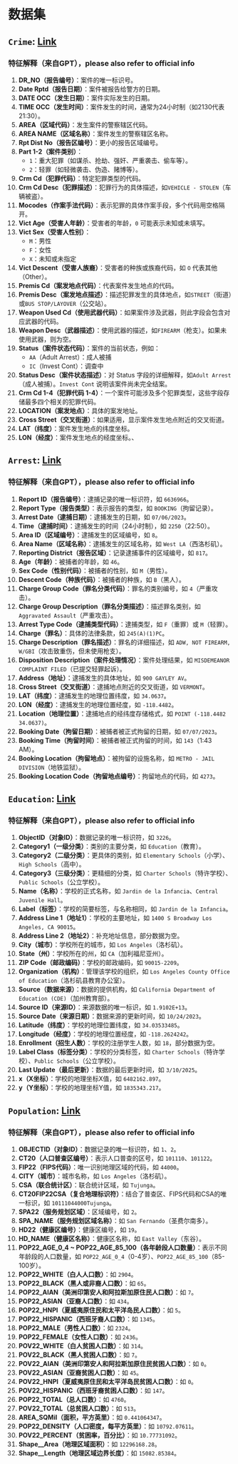 # 数据集
## `Crime`: [Link](https://catalog.data.gov/dataset/crime-data-from-2020-to-present)
### 特征解释（来自GPT），please also refer to official info
1. **DR_NO（报告编号）**：案件的唯一标识号。  
2. **Date Rptd（报告日期）**：案件被报告给警方的日期。  
3. **DATE OCC（发生日期）**：案件实际发生的日期。  
4. **TIME OCC（发生时间）**：案件发生的时间，通常为24小时制（如2130代表21:30）。  
5. **AREA（区域代码）**：发生案件的警察辖区代码。  
6. **AREA NAME（区域名称）**：案件发生的警察辖区名称。  
7. **Rpt Dist No（报告区编号）**：更小的报告区域编号。  
8. **Part 1-2（案件类别）**：  
   - `1`：重大犯罪（如谋杀、抢劫、强奸、严重袭击、偷车等）。  
   - `2`：轻罪（如轻微袭击、伪造、赌博等）。  
9. **Crm Cd（犯罪代码）**：特定犯罪类型的代码。  
10. **Crm Cd Desc（犯罪描述）**：犯罪行为的具体描述，如`VEHICLE - STOLEN`（车辆被盗）。  
11. **Mocodes（作案手法代码）**：表示犯罪的具体作案手段，多个代码用空格隔开。  
12. **Vict Age（受害人年龄）**：受害者的年龄，`0` 可能表示未知或未填写。  
13. **Vict Sex（受害人性别）**：  
    - `M`：男性  
    - `F`：女性  
    - `X`：未知或未指定  
14. **Vict Descent（受害人族裔）**：受害者的种族或族裔代码，如 `O` 代表其他（Other）。  
15. **Premis Cd（案发地点代码）**：代表案件发生地点的代码。  
16. **Premis Desc（案发地点描述）**：描述犯罪发生的具体地点，如`STREET`（街道）或`BUS STOP/LAYOVER`（公交站）。  
17. **Weapon Used Cd（使用武器代码）**：如果案件涉及武器，则此字段会包含对应武器的代码。  
18. **Weapon Desc（武器描述）**：使用武器的描述，如`FIREARM`（枪支）。如果未使用武器，则为空。  
19. **Status（案件状态代码）**：案件的当前状态，例如：  
    - `AA`（Adult Arrest）：成人被捕  
    - `IC`（Invest Cont）：调查中  
20. **Status Desc（案件状态描述）**：对 Status 字段的详细解释，如`Adult Arrest`（成人被捕）。`Invest Cont` 说明该案件尚未完全结案。
21. **Crm Cd 1-4（犯罪代码 1-4）**：一个案件可能涉及多个犯罪类型，这些字段存储最多四个相关的犯罪代码。  
22. **LOCATION（案发地点）**：具体的案发地址。  
23. **Cross Street（交叉街道）**：如果适用，显示案件发生地点附近的交叉街道。  
24. **LAT（纬度）**：案件发生地点的纬度坐标。  
25. **LON（经度）**：案件发生地点的经度坐标。、

## `Arrest`: [Link](https://catalog.data.gov/dataset/arrest-data-from-2020-to-present)
### 特征解释（来自GPT），please also refer to official info
1. **Report ID（报告编号）**：逮捕记录的唯一标识符，如 `6636966`。  
2. **Report Type（报告类型）**：表示报告的类型，如 `BOOKING`（拘留记录）。  
3. **Arrest Date（逮捕日期）**：逮捕发生的日期，如 `07/06/2023`。  
4. **Time（逮捕时间）**：逮捕发生的时间（24小时制），如 `2250`（22:50）。  
5. **Area ID（区域编号）**：逮捕发生的区域编号，如 `8`。  
6. **Area Name（区域名称）**：逮捕发生的区域名称，如 `West LA`（西洛杉矶）。  
7. **Reporting District（报告区域）**：记录逮捕事件的区域编号，如 `817`。  
8. **Age（年龄）**：被捕者的年龄，如 `46`。  
9. **Sex Code（性别代码）**：被捕者的性别，如 `M`（男性）。  
10. **Descent Code（种族代码）**：被捕者的种族，如 `B`（黑人）。  
11. **Charge Group Code（罪名分类代码）**：罪名的类别编号，如 `4`（严重攻击）。  
12. **Charge Group Description（罪名分类描述）**：描述罪名类别，如 `Aggravated Assault`（严重攻击）。  
13. **Arrest Type Code（逮捕类型代码）**：逮捕类型，如 `F`（重罪）或 `M`（轻罪）。  
14. **Charge（罪名）**：具体的法律条款，如 `245(A)(1)PC`。  
15. **Charge Description（罪名描述）**：罪名的详细描述，如 `ADW, NOT FIREARM, W/GBI`（攻击致重伤，但未使用枪支）。  
16. **Disposition Description（案件处理情况）**：案件处理结果，如 `MISDEMEANOR COMPLAINT FILED`（已提交轻罪起诉）。  
17. **Address（地址）**：逮捕发生的具体地址，如 `900 GAYLEY AV`。  
18. **Cross Street（交叉街道）**：逮捕地点附近的交叉街道，如 `VERMONT`。  
19. **LAT（纬度）**：逮捕发生的地理位置纬度，如 `34.0637`。  
20. **LON（经度）**：逮捕发生的地理位置经度，如 `-118.4482`。  
21. **Location（地理位置）**：逮捕地点的经纬度存储格式，如 `POINT (-118.4482 34.0637)`。  
22. **Booking Date（拘留日期）**：被捕者被正式拘留的日期，如 `07/07/2023`。  
23. **Booking Time（拘留时间）**：被捕者被正式拘留的时间，如 `143`（1:43 AM）。  
24. **Booking Location（拘留地点）**：被拘留的设施名称，如 `METRO - JAIL DIVISION`（地铁监狱）。  
25. **Booking Location Code（拘留地点编号）**：拘留地点的代码，如 `4273`。  


## `Education`: [Link](https://data-lahub.opendata.arcgis.com/datasets/lahub::lausd-school-site-locations/explore?location=33.975119%2C-118.230878%2C11.45)
### 特征解释（来自GPT），please also refer to official info
1. **ObjectID（对象ID）**：数据记录的唯一标识符，如 `3226`。  
2. **Category1（一级分类）**：类别的主要分类，如 `Education`（教育）。  
3. **Category2（二级分类）**：更具体的类别，如 `Elementary Schools`（小学）、`High Schools`（高中）。  
4. **Category3（三级分类）**：更精细的分类，如 `Charter Schools`（特许学校）、`Public Schools`（公立学校）。  
5. **Name（名称）**：学校的正式名称，如 `Jardin de la Infancia`、`Central Juvenile Hall`。  
6. **Label（标签）**：学校的简要标签，与名称相同，如 `Jardin de la Infancia`。  
7. **Address Line 1（地址1）**：学校的主要地址，如 `1400 S Broadway Los Angeles, CA 90015`。  
8. **Address Line 2（地址2）**：补充地址信息，部分数据为空。  
9. **City（城市）**：学校所在的城市，如 `Los Angeles`（洛杉矶）。  
10. **State（州）**：学校所在的州，如 `CA`（加利福尼亚州）。  
11. **ZIP Code（邮政编码）**：学校的邮政编码，如 `90015-2209`。  
12. **Organization（机构）**：管理该学校的组织，如 `Los Angeles County Office of Education`（洛杉矶县教育办公室）。  
13. **Source（数据来源）**：数据的提供机构，如 `California Department of Education (CDE)`（加州教育部）。  
14. **Source ID（来源ID）**：来源数据的唯一标识，如 `1.9102E+13`。  
15. **Source Date（来源日期）**：数据来源的更新时间，如 `10/24/2023`。  
16. **Latitude（纬度）**：学校的地理位置纬度，如 `34.03533485`。  
17. **Longitude（经度）**：学校的地理位置经度，如 `-118.2624242`。  
18. **Enrollment（招生人数）**：学校的注册学生人数，如 `18`，部分数据为空。  
19. **Label Class（标签分类）**：学校的分类标签，如 `Charter Schools`（特许学校）、`Public Schools`（公立学校）。  
20. **Last Update（最后更新）**：数据的最后更新时间，如 `3/10/2025`。  
21. **x（X坐标）**：学校的地理坐标X值，如 `6482162.897`。  
22. **y（Y坐标）**：学校的地理坐标Y值，如 `1835343.217`。  


## `Population`: [Link](https://data-lahub.opendata.arcgis.com/datasets/661b1bb63c8d4c13bf5383dad5ee6c9b_0/explore?location=33.797441%2C-118.298786%2C8.53)
### 特征解释（来自GPT），please also refer to official info
1. **OBJECTID（对象ID）**：数据记录的唯一标识符，如 `1`、`2`。  
2. **CT20（人口普查区编号）**：表示人口普查的区号，如 `101110`、`101122`。  
3. **FIP22（FIPS代码）**：唯一识别地理区域的代码，如 `44000`。  
4. **CITY（城市）**：城市名称，如 `Los Angeles`（洛杉矶）。  
5. **CSA（联合统计区）**：联合统计区域，如 `Tujunga`。  
6. **CT20FIP22CSA（复合地理标识符）**：结合了普查区、FIPS代码和CSA的唯一标识，如 `10111044000Tujunga`。  
7. **SPA22（服务规划区域）**：区域编号，如 `2`。  
8. **SPA_NAME（服务规划区域名称）**：如 `San Fernando`（圣费尔南多）。  
9. **HD22（健康区编号）**：健康区编号，如 `19`。  
10. **HD_NAME（健康区名称）**：健康区名称，如 `East Valley`（东谷）。  
11. **POP22_AGE_0_4 ~ POP22_AGE_85_100（各年龄段人口数量）**：表示不同年龄段的人口数量，如 `POP22_AGE_0_4`（0-4岁）、`POP22_AGE_85_100`（85-100岁）。  
12. **POP22_WHITE（白人人口数）**：如 `2904`。  
13. **POP22_BLACK（黑人或非裔人口数）**：如 `65`。  
14. **POP22_AIAN（美洲印第安人和阿拉斯加原住民人口数）**：如 `7`。  
15. **POP22_ASIAN（亚裔人口数）**：如 `434`。  
16. **POP22_HNPI（夏威夷原住民和太平洋岛民人口数）**：如 `5`。  
17. **POP22_HISPANIC（西班牙裔人口数）**：如 `1345`。  
18. **POP22_MALE（男性人口数）**：如 `2324`。  
19. **POP22_FEMALE（女性人口数）**：如 `2436`。  
20. **POV22_WHITE（白人贫困人口数）**：如 `314`。  
21. **POV22_BLACK（黑人贫困人口数）**：如 `7`。  
22. **POV22_AIAN（美洲印第安人和阿拉斯加原住民贫困人口数）**：如 `0`。  
23. **POV22_ASIAN（亚裔贫困人口数）**：如 `45`。  
24. **POV22_HNPI（夏威夷原住民和太平洋岛民贫困人口数）**：如 `0`。  
25. **POV22_HISPANIC（西班牙裔贫困人口数）**：如 `147`。  
26. **POP22_TOTAL（总人口数）**：如 `4760`。  
27. **POV22_TOTAL（总贫困人口数）**：如 `513`。  
28. **AREA_SQMil（面积，平方英里）**：如 `0.441064347`。  
29. **POP22_DENSITY（人口密度，每平方英里）**：如 `10792.07611`。  
30. **POV22_PERCENT（贫困率，百分比）**：如 `10.77731092`。  
31. **Shape__Area（地理区域面积）**：如 `12296168.28`。  
32. **Shape__Length（地理区域边界长度）**：如 `15082.85384`。  
